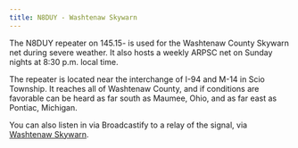 ```yaml
---
title: N8DUY - Washtenaw Skywarn
---
```

The N8DUY repeater on 145.15- is used for the Washtenaw County
Skywarn net during severe weather. It also hosts a weekly
ARPSC net on Sunday nights at 8:30 p.m. local time.

The repeater is located near the interchange of I-94
and M-14 in Scio Township. It reaches all of Washtenaw
County, and if conditions are favorable can be heard
as far south as Maumee, Ohio, and as far east as Pontiac,
Michigan.

You can also listen in via Broadcastify to a relay
of the signal, via [Washtenaw Skywarn].

[Washtenaw Skywarn]:https://www.broadcastify.com/listen/feed/19998
